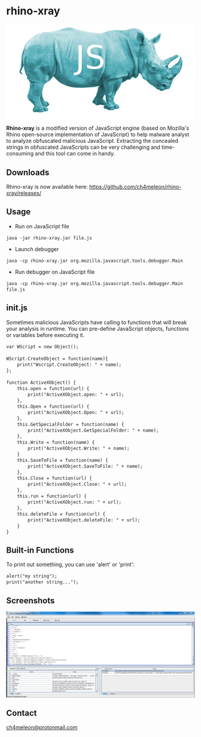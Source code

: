 # rhino-xray

<p align="center">
<img align="center" src="./images/rhino-xray.png" alt="Rhino-Xray" />

__Rhino-xray__ is a modified version of JavaScript engine (based on Mozilla's Rhino open-source implementation of JavaScript) to help malware analyst to analyze obfuscated malicious JavaScript. Extracting the concealed strings in obfuscated JavaScripts can be very challenging and time-consuming and this tool can come in handy.

## Downloads
Rhino-xray is now available here: https://github.com/ch4meleon/rhino-xray/releases/

## Usage
* Run on JavaScript file
```
java -jar rhino-xray.jar file.js
```

* Launch debugger
```
java -cp rhino-xray.jar org.mozilla.javascript.tools.debugger.Main
```

* Run debugger on JavaScript file
```
java -cp rhino-xray.jar org.mozilla.javascript.tools.debugger.Main file.js
```

## init.js
Sometimes malicious JavaScripts have calling to functions that will break your analysis in runtime. You can pre-define JavaScript objects, functions or variables before executing it.

    var WScript = new Object();
    
    WScript.CreateObject = function(name){
        print("Wscript.CreateObject: " + name);
    };
    
    function ActiveXObject() {
        this.open = function(url) {
            print("ActiveXObject.open: " + url);
        },
        this.Open = function(url) {
            print("ActiveXObject.Open: " + url);
        },  
        this.GetSpecialFolder = function(name) {
            print("ActiveXObject.GetSpecialFolder: " + name);
        },
        this.Write = function(name) {
            print("ActiveXObject.Write: " + name);
        }
        this.SaveToFile = function(name) {
            print("ActiveXObject.SaveToFile: " + name);
        },  
        this.Close = function(url) {
            print("ActiveXObject.Close: " + url);
        },
        this.run = function(url) {
            print("ActiveXObject.run: " + url);
        },
        this.deleteFile = function(url) {
            print("ActiveXObject.deleteFile: " + url);
        }   
    }

## Built-in Functions
To print out something, you can use 'alert' or 'print':

    alert("my string");
    print("another string...");

## Screenshots
<img align="center" src="./images/1.PNG" alt="Screenshot #1y" />

## Contact
ch4meleon@protonmail.com

